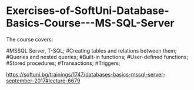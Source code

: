 # Exercises-of-SoftUni-Database-Basics-Course---MS-SQL-Server

The course covers:

#MSSQL Server, T-SQL;
#Creating tables and relations between them;
#Queries and nested queries;
#Built-in functions;
#User-defined functions;
#Stored procedures;
#Transactions;
#Triggers;

https://softuni.bg/trainings/1747/databases-basics-mssql-server-september-2017#lecture-6679